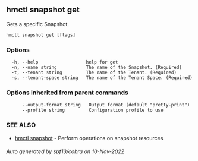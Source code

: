 ## hmctl snapshot get

Gets a specific Snapshot.

```
hmctl snapshot get [flags]
```

### Options

```
  -h, --help                  help for get
  -n, --name string           The name of the Snapshot. (Required)
  -t, --tenant string         The name of the Tenant. (Required)
  -s, --tenant-space string   The name of the Tenant Space. (Required)
```

### Options inherited from parent commands

```
      --output-format string   Output format (default "pretty-print")
      --profile string         Configuration profile to use
```

### SEE ALSO

* [hmctl snapshot](hmctl_snapshot.md)	 - Perform operations on snapshot resources

###### Auto generated by spf13/cobra on 10-Nov-2022
